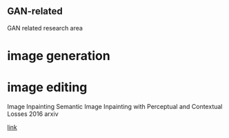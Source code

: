 ## GAN-related ##
GAN related research area

# image generation #

# image editing #
Image Inpainting
Semantic Image Inpainting with Perceptual and Contextual Losses  2016 arxiv


[link](http://blog.csdn.net/zhaokaiqiang1992)

